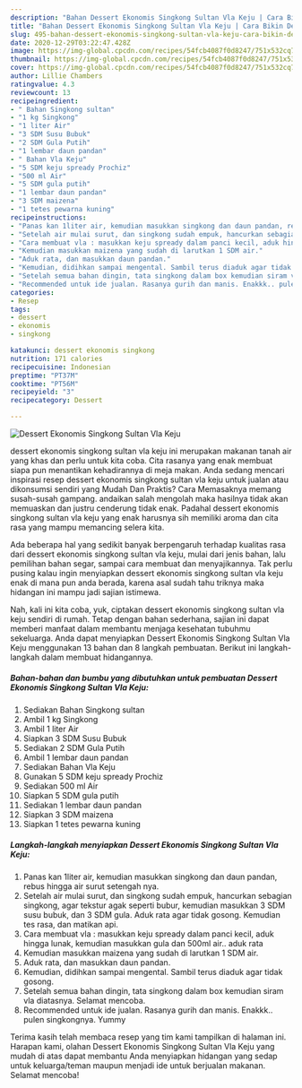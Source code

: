 ```yaml
---
description: "Bahan Dessert Ekonomis Singkong Sultan Vla Keju | Cara Bikin Dessert Ekonomis Singkong Sultan Vla Keju Yang Bikin Ngiler"
title: "Bahan Dessert Ekonomis Singkong Sultan Vla Keju | Cara Bikin Dessert Ekonomis Singkong Sultan Vla Keju Yang Bikin Ngiler"
slug: 495-bahan-dessert-ekonomis-singkong-sultan-vla-keju-cara-bikin-dessert-ekonomis-singkong-sultan-vla-keju-yang-bikin-ngiler
date: 2020-12-29T03:22:47.428Z
image: https://img-global.cpcdn.com/recipes/54fcb4087f0d8247/751x532cq70/dessert-ekonomis-singkong-sultan-vla-keju-foto-resep-utama.jpg
thumbnail: https://img-global.cpcdn.com/recipes/54fcb4087f0d8247/751x532cq70/dessert-ekonomis-singkong-sultan-vla-keju-foto-resep-utama.jpg
cover: https://img-global.cpcdn.com/recipes/54fcb4087f0d8247/751x532cq70/dessert-ekonomis-singkong-sultan-vla-keju-foto-resep-utama.jpg
author: Lillie Chambers
ratingvalue: 4.3
reviewcount: 13
recipeingredient:
- " Bahan Singkong sultan"
- "1 kg Singkong"
- "1 liter Air"
- "3 SDM Susu Bubuk"
- "2 SDM Gula Putih"
- "1 lembar daun pandan"
- " Bahan Vla Keju"
- "5 SDM keju spready Prochiz"
- "500 ml Air"
- "5 SDM gula putih"
- "1 lembar daun pandan"
- "3 SDM maizena"
- "1 tetes pewarna kuning"
recipeinstructions:
- "Panas kan 1liter air, kemudian masukkan singkong dan daun pandan, rebus hingga air surut setengah nya."
- "Setelah air mulai surut, dan singkong sudah empuk, hancurkan sebagian singkong, agar tekstur agak seperti bubur, kemudian masukkan 3 SDM susu bubuk, dan 3 SDM gula. Aduk rata agar tidak gosong. Kemudian tes rasa, dan matikan api."
- "Cara membuat vla : masukkan keju spready dalam panci kecil, aduk hingga lunak, kemudian masukkan gula dan 500ml air.. aduk rata"
- "Kemudian masukkan maizena yang sudah di larutkan 1 SDM air."
- "Aduk rata, dan masukkan daun pandan."
- "Kemudian, didihkan sampai mengental. Sambil terus diaduk agar tidak gosong."
- "Setelah semua bahan dingin, tata singkong dalam box kemudian siram vla diatasnya. Selamat mencoba."
- "Recommended untuk ide jualan. Rasanya gurih dan manis. Enakkk.. pulen singkongnya. Yummy"
categories:
- Resep
tags:
- dessert
- ekonomis
- singkong

katakunci: dessert ekonomis singkong 
nutrition: 171 calories
recipecuisine: Indonesian
preptime: "PT37M"
cooktime: "PT56M"
recipeyield: "3"
recipecategory: Dessert

---
```



![Dessert Ekonomis Singkong Sultan Vla Keju](https://img-global.cpcdn.com/recipes/54fcb4087f0d8247/751x532cq70/dessert-ekonomis-singkong-sultan-vla-keju-foto-resep-utama.jpg)


dessert ekonomis singkong sultan vla keju ini merupakan makanan tanah air yang khas dan perlu untuk kita coba. Cita rasanya yang enak membuat siapa pun menantikan kehadirannya di meja makan.
Anda sedang mencari inspirasi resep dessert ekonomis singkong sultan vla keju untuk jualan atau dikonsumsi sendiri yang Mudah Dan Praktis? Cara Memasaknya memang susah-susah gampang. andaikan salah mengolah maka hasilnya tidak akan memuaskan dan justru cenderung tidak enak. Padahal dessert ekonomis singkong sultan vla keju yang enak harusnya sih memiliki aroma dan cita rasa yang mampu memancing selera kita.

Ada beberapa hal yang sedikit banyak berpengaruh terhadap kualitas rasa dari dessert ekonomis singkong sultan vla keju, mulai dari jenis bahan, lalu pemilihan bahan segar, sampai cara membuat dan menyajikannya. Tak perlu pusing kalau ingin menyiapkan dessert ekonomis singkong sultan vla keju enak di mana pun anda berada, karena asal sudah tahu triknya maka hidangan ini mampu jadi sajian istimewa.




Nah, kali ini kita coba, yuk, ciptakan dessert ekonomis singkong sultan vla keju sendiri di rumah. Tetap dengan bahan sederhana, sajian ini dapat memberi manfaat dalam membantu menjaga kesehatan tubuhmu sekeluarga. Anda dapat menyiapkan Dessert Ekonomis Singkong Sultan Vla Keju menggunakan 13 bahan dan 8 langkah pembuatan. Berikut ini langkah-langkah dalam membuat hidangannya.

<!--inarticleads1-->

##### Bahan-bahan dan bumbu yang dibutuhkan untuk pembuatan Dessert Ekonomis Singkong Sultan Vla Keju:

1. Sediakan  Bahan Singkong sultan
1. Ambil 1 kg Singkong
1. Ambil 1 liter Air
1. Siapkan 3 SDM Susu Bubuk
1. Sediakan 2 SDM Gula Putih
1. Ambil 1 lembar daun pandan
1. Sediakan  Bahan Vla Keju
1. Gunakan 5 SDM keju spready Prochiz
1. Sediakan 500 ml Air
1. Siapkan 5 SDM gula putih
1. Sediakan 1 lembar daun pandan
1. Siapkan 3 SDM maizena
1. Siapkan 1 tetes pewarna kuning




<!--inarticleads2-->

##### Langkah-langkah menyiapkan Dessert Ekonomis Singkong Sultan Vla Keju:

1. Panas kan 1liter air, kemudian masukkan singkong dan daun pandan, rebus hingga air surut setengah nya.
1. Setelah air mulai surut, dan singkong sudah empuk, hancurkan sebagian singkong, agar tekstur agak seperti bubur, kemudian masukkan 3 SDM susu bubuk, dan 3 SDM gula. Aduk rata agar tidak gosong. Kemudian tes rasa, dan matikan api.
1. Cara membuat vla : masukkan keju spready dalam panci kecil, aduk hingga lunak, kemudian masukkan gula dan 500ml air.. aduk rata
1. Kemudian masukkan maizena yang sudah di larutkan 1 SDM air.
1. Aduk rata, dan masukkan daun pandan.
1. Kemudian, didihkan sampai mengental. Sambil terus diaduk agar tidak gosong.
1. Setelah semua bahan dingin, tata singkong dalam box kemudian siram vla diatasnya. Selamat mencoba.
1. Recommended untuk ide jualan. Rasanya gurih dan manis. Enakkk.. pulen singkongnya. Yummy




Terima kasih telah membaca resep yang tim kami tampilkan di halaman ini. Harapan kami, olahan Dessert Ekonomis Singkong Sultan Vla Keju yang mudah di atas dapat membantu Anda menyiapkan hidangan yang sedap untuk keluarga/teman maupun menjadi ide untuk berjualan makanan. Selamat mencoba!
